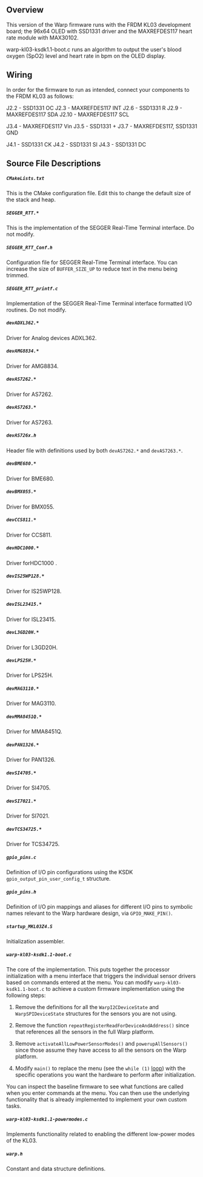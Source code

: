 ## Overview
This version of the Warp firmware runs with the FRDM KL03 development board; the 96x64 OLED with SSD1331 driver and the MAXREFDES117 heart rate module with MAX30102. 

warp-kl03-ksdk1.1-boot.c runs an algorithm to output the user's blood oxygen (SpO2) level and heart rate in bpm on the OLED display.

## Wiring
In order for the firmware to run as intended, connect your components to the FRDM KL03 as follows:

J2.2  - SSD1331 OC
J2.3  - MAXREFDES117 INT
J2.6  - SSD1331 R
J2.9  - MAXREFDES117 SDA
J2.10 - MAXREFDES117 SCL

J3.4  - MAXREFDES117 Vin
J3.5  - SSD1331 +
J3.7  - MAXREFDES117, SSD1331 GND

J4.1  - SSD1331 CK
J4.2  - SSD1331 SI
J4.3  - SSD1331 DC

## Source File Descriptions

##### `CMakeLists.txt`
This is the CMake configuration file. Edit this to change the default size of the stack and heap.


##### `SEGGER_RTT.*`
This is the implementation of the SEGGER Real-Time Terminal interface. Do not modify.

##### `SEGGER_RTT_Conf.h`
Configuration file for SEGGER Real-Time Terminal interface. You can increase the size of `BUFFER_SIZE_UP` to reduce text in the menu being trimmed.

##### `SEGGER_RTT_printf.c`
Implementation of the SEGGER Real-Time Terminal interface formatted I/O routines. Do not modify.

##### `devADXL362.*`
Driver for Analog devices ADXL362.

##### `devAMG8834.*`
Driver for AMG8834.

##### `devAS7262.*`
Driver for AS7262.

##### `devAS7263.*`
Driver for AS7263.

##### `devAS726x.h`
Header file with definitions used by both `devAS7262.*` and `devAS7263.*`.

##### `devBME680.*`
Driver for BME680.

##### `devBMX055.*`
Driver for BMX055.

##### `devCCS811.*`
Driver for CCS811.

##### `devHDC1000.*`
Driver forHDC1000 .

##### `devIS25WP128.*`
Driver for IS25WP128.

##### `devISL23415.*`
Driver for ISL23415.

##### `devL3GD20H.*`
Driver for L3GD20H.

##### `devLPS25H.*`
Driver for LPS25H.

##### `devMAG3110.*`
Driver for MAG3110.

##### `devMMA8451Q.*`
Driver for MMA8451Q.

##### `devPAN1326.*`
Driver for PAN1326.

##### `devSI4705.*`
Driver for SI4705.

##### `devSI7021.*`
Driver for SI7021.

##### `devTCS34725.*`
Driver for TCS34725.

##### `gpio_pins.c`
Definition of I/O pin configurations using the KSDK `gpio_output_pin_user_config_t` structure.

##### `gpio_pins.h`
Definition of I/O pin mappings and aliases for different I/O pins to symbolic names relevant to the Warp hardware design, via `GPIO_MAKE_PIN()`.

##### `startup_MKL03Z4.S`
Initialization assembler.

##### `warp-kl03-ksdk1.1-boot.c`
The core of the implementation. This puts together the processor initialization with a menu interface that triggers the individual sensor drivers based on commands entered at the menu.
You can modify `warp-kl03-ksdk1.1-boot.c` to achieve a custom firmware implementation using the following steps:

1.  Remove the definitions for all the `WarpI2CDeviceState` and `WarpSPIDeviceState` structures for the sensors you are not using.

2.  Remove the function `repeatRegisterReadForDeviceAndAddress()` since that references all the sensors in the full Warp platform.

3.  Remove `activateAllLowPowerSensorModes()` and `powerupAllSensors()` since those assume they have access to all the sensors on the Warp platform.

4.  Modify `main()` to replace the menu (see the `while (1)` [loop](https://github.com/physical-computation/Warp-firmware/blob/ea3fac66e0cd85546b71134538f8d8f6ce1741f3/src/boot/ksdk1.1.0/warp-kl03-ksdk1.1-boot.c#L1107)) with the specific operations you want the hardware to perform after initialization.

You can inspect the baseline firmware to see what functions are called when you enter commands at the menu. You can then use the underlying functionality that is already implemented to implement your own custom tasks.


##### `warp-kl03-ksdk1.1-powermodes.c`
Implements functionality related to enabling the different low-power modes of the KL03.

##### `warp.h`
Constant and data structure definitions.
